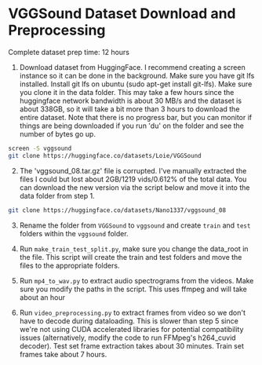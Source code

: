 # VGGSound Dataset Download and Preprocessing

Complete dataset prep time: 12 hours

1. Download dataset from HuggingFace. I recommend creating a screen instance so it can be done in the background. Make sure you have git lfs installed. Install git lfs on ubuntu (sudo apt-get install git-lfs). Make sure you clone it in the data folder. This may take a few hours since the huggingface network bandwidth is about 30 MB/s and the dataset is about 338GB, so it will take a bit more than 3 hours to download the entire dataset. Note that there is no progress bar, but you can monitor if things are being downloaded if you run 'du' on the folder and see the number of bytes go up. 
```bash 
screen -S vggsound
git clone https://huggingface.co/datasets/Loie/VGGSound
```

2. The 'vggsound_08.tar.gz' file is corrupted. I've manually extracted the files I could but lost about 2GB/1219 vids/0.612% of the total data. You can download the new version via the script below and move it into the data folder from step 1. 
```bash
git clone https://huggingface.co/datasets/Nano1337/vggsound_08
```

3. Rename the folder from `VGGSound` to `vggsound` and create `train` and `test` folders within the `vggsound` folder. 

4. Run `make_train_test_split.py`, make sure you change the data_root in the file. This script will create the train and test folders and move the files to the appropriate folders. 

5. Run `mp4_to_wav.py` to extract audio spectrograms from the videos. Make sure you modify the paths in the script. This uses ffmpeg and will take about an hour

6. Run `video_preprocessing.py` to extract frames from video so we don't have to decode during dataloading. This is slower than step 5 since we're not using CUDA accelerated libraries for potential compatibility issues (alternatively, modify the code to run FFMpeg's h264_cuvid decoder). Test set frame extraction takes about 30 minutes. Train set frames take about 7 hours. 
